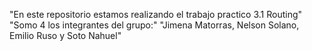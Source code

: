 "En este repositorio estamos realizando el trabajo practico 3.1 Routing" 
"Somo 4 los integrantes del grupo:"
"Jimena Matorras, Nelson Solano, Emilio Ruso y Soto Nahuel"